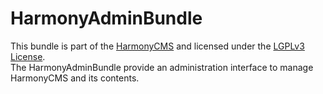 # HarmonyAdminBundle
This bundle is part of the [HarmonyCMS] and licensed under the [LGPLv3 License].   
The HarmonyAdminBundle provide an administration interface to manage HarmonyCMS and its contents.   

[HarmonyCMS]: https://harmonycms.net
[LGPLv3 License]: https://opensource.org/licenses/lgpl-3.0.html